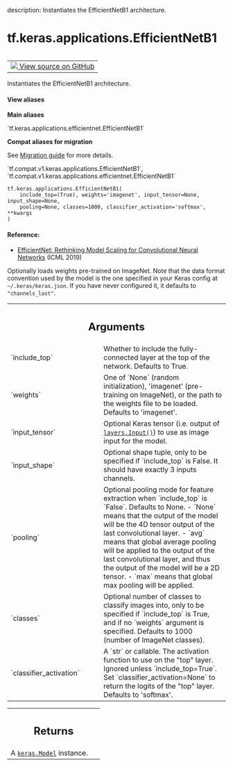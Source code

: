 description: Instantiates the EfficientNetB1 architecture.

<div itemscope itemtype="http://developers.google.com/ReferenceObject">
<meta itemprop="name" content="tf.keras.applications.EfficientNetB1" />
<meta itemprop="path" content="Stable" />
</div>

# tf.keras.applications.EfficientNetB1

<!-- Insert buttons and diff -->

<table class="tfo-notebook-buttons tfo-api nocontent" align="left">
<td>
  <a target="_blank" href="https://github.com/tensorflow/tensorflow/blob/r2.3/tensorflow/python/keras/applications/efficientnet.py#L543-L566">
    <img src="https://www.tensorflow.org/images/GitHub-Mark-32px.png" />
    View source on GitHub
  </a>
</td>
</table>



Instantiates the EfficientNetB1 architecture.

<section class="expandable">
  <h4 class="showalways">View aliases</h4>
  <p>
<b>Main aliases</b>
<p>`tf.keras.applications.efficientnet.EfficientNetB1`</p>

<b>Compat aliases for migration</b>
<p>See
<a href="https://www.tensorflow.org/guide/migrate">Migration guide</a> for
more details.</p>
<p>`tf.compat.v1.keras.applications.EfficientNetB1`, `tf.compat.v1.keras.applications.efficientnet.EfficientNetB1`</p>
</p>
</section>

<pre class="devsite-click-to-copy prettyprint lang-py tfo-signature-link">
<code>tf.keras.applications.EfficientNetB1(
    include_top=(True), weights='imagenet', input_tensor=None, input_shape=None,
    pooling=None, classes=1000, classifier_activation='softmax', **kwargs
)
</code></pre>



<!-- Placeholder for "Used in" -->


#### Reference:


- [EfficientNet: Rethinking Model Scaling for Convolutional Neural Networks](
    https://arxiv.org/abs/1905.11946) (ICML 2019)

Optionally loads weights pre-trained on ImageNet.
Note that the data format convention used by the model is
the one specified in your Keras config at `~/.keras/keras.json`.
If you have never configured it, it defaults to `"channels_last"`.

<!-- Tabular view -->
 <table class="responsive fixed orange">
<colgroup><col width="214px"><col></colgroup>
<tr><th colspan="2"><h2 class="add-link">Arguments</h2></th></tr>

<tr>
<td>
`include_top`
</td>
<td>
Whether to include the fully-connected
layer at the top of the network. Defaults to True.
</td>
</tr><tr>
<td>
`weights`
</td>
<td>
One of `None` (random initialization),
'imagenet' (pre-training on ImageNet),
or the path to the weights file to be loaded. Defaults to 'imagenet'.
</td>
</tr><tr>
<td>
`input_tensor`
</td>
<td>
Optional Keras tensor
(i.e. output of <a href="../../../tf/keras/Input.md"><code>layers.Input()</code></a>)
to use as image input for the model.
</td>
</tr><tr>
<td>
`input_shape`
</td>
<td>
Optional shape tuple, only to be specified
if `include_top` is False.
It should have exactly 3 inputs channels.
</td>
</tr><tr>
<td>
`pooling`
</td>
<td>
Optional pooling mode for feature extraction
when `include_top` is `False`. Defaults to None.
- `None` means that the output of the model will be
the 4D tensor output of the
last convolutional layer.
- `avg` means that global average pooling
will be applied to the output of the
last convolutional layer, and thus
the output of the model will be a 2D tensor.
- `max` means that global max pooling will
be applied.
</td>
</tr><tr>
<td>
`classes`
</td>
<td>
Optional number of classes to classify images
into, only to be specified if `include_top` is True, and
if no `weights` argument is specified. Defaults to 1000 (number of
ImageNet classes).
</td>
</tr><tr>
<td>
`classifier_activation`
</td>
<td>
A `str` or callable. The activation function to use
on the "top" layer. Ignored unless `include_top=True`. Set
`classifier_activation=None` to return the logits of the "top" layer.
Defaults to 'softmax'.
</td>
</tr>
</table>



<!-- Tabular view -->
 <table class="responsive fixed orange">
<colgroup><col width="214px"><col></colgroup>
<tr><th colspan="2"><h2 class="add-link">Returns</h2></th></tr>
<tr class="alt">
<td colspan="2">
A <a href="../../../tf/keras/Model.md"><code>keras.Model</code></a> instance.
</td>
</tr>

</table>

